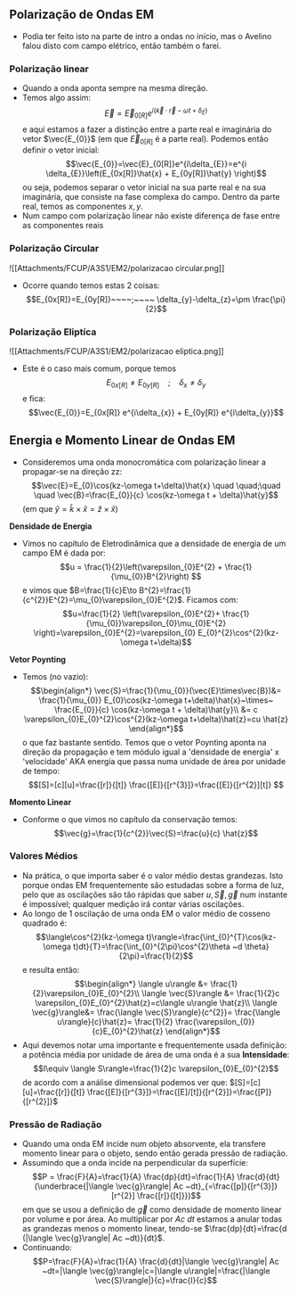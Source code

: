 ## Polarização de Ondas EM
- Podia ter feito isto na parte de intro a ondas no início, mas o Avelino falou disto com campo elétrico, então também o farei.

### Polarização linear
- Quando a onda aponta sempre na mesma direção.
- Temos algo assim:
$$\vec{E}= \vec{E}_{0[R]}e^{i(\vec{k}\cdot\vec{r}-\omega t + \delta_{E})}$$
e aqui estamos a fazer a distinção entre a parte real e imaginária do vetor $\vec{E_{0}}$ (em que $\vec{E}_{0[R]}$ é a parte real). Podemos então definir o vetor inicial:
$$\vec{E_{0}}=\vec{E}_{0[R]}e^{i\delta_{E}}=e^{i \delta_{E}}\left(E_{0x[R]}\hat{x} + E_{0y[R]}\hat{y} \right)$$
ou seja, podemos separar o vetor inicial na sua parte real e na sua imaginária, que consiste na fase complexa do campo. Dentro da parte real, temos as componentes $x,y$.
- Num campo com polarização linear não existe diferença de fase entre as componentes reais 

### Polarização Circular
![[Attachments/FCUP/A3S1/EM2/polarizacao circular.png]]
- Ocorre quando temos estas 2 coisas: $$E_{0x[R]}=E_{0y[R]}~~~~;~~~~ \delta_{y}-\delta_{z}=\pm \frac{\pi}{2}$$

### Polarização Eliptíca
![[Attachments/FCUP/A3S1/EM2/polarizacao eliptica.png]]
- Este é o caso mais comum, porque temos $$E_{0x[R]}\neq E_{0y[R]}~~~~;~~~~ \delta_{x}\neq \delta_{y}$$
e fica:
$$\vec{E_{0}}=E_{0x[R]} e^{i\delta_{x}} + E_{0y[R]} e^{i\delta_{y}}$$

## Energia e Momento Linear de Ondas EM
- Consideremos uma onda monocromática com polarização linear a propagar-se na direção zz:
$$\vec{E}=E_{0}\cos(kz-\omega t+\delta)\hat{x} \quad \quad;\quad \quad \vec{B}=\frac{E_{0}}{c} \cos(kz-\omega t + \delta)\hat{y}$$
(em que $\hat{y}=\hat{k}\times \hat{x}=\hat{z}\times \hat{x}$)

**Densidade de Energia**
- Vimos no capítulo de Eletrodinâmica que a densidade de energia de um campo EM é dada por:
$$u = \frac{1}{2}\left(\varepsilon_{0}E^{2} + \frac{1}{\mu_{0}}B^{2}\right) $$
e vimos que $B=\frac{1}{c}E\to B^{2}=\frac{1}{c^{2}}E^{2}=\mu_{0}\varepsilon_{0}E^{2}$. Ficamos com:
$$u=\frac{1}{2} \left(\varepsilon_{0}E^{2}+ \frac{1}{\mu_{0}}\varepsilon_{0}\mu_{0}E^{2} \right)=\varepsilon_{0}E^{2}=\varepsilon_{0} E_{0}^{2}\cos^{2}(kz-\omega t+\delta)$$

**Vetor Poynting**
- Temos (no vazio):
$$\begin{align*}
\vec{S}=\frac{1}{\mu_{0}}(\vec{E}\times\vec{B})&= \frac{1}{\mu_{0}} E_{0}\cos(kz-\omega t+\delta)\hat{x}~\times~ \frac{E_{0}}{c} \cos(kz-\omega t + \delta)\hat{y}\\
&= c \varepsilon_{0}E_{0}^{2}\cos^{2}(kz-\omega t+\delta)\hat{z}=cu \hat{z}
\end{align*}$$
o que faz bastante sentido. Temos que o vetor Poynting aponta na direção da propagação e tem módulo igual a 'densidade de energia' x 'velocidade' AKA energia que passa numa unidade de área por unidade de tempo:
$$[S]=[c][u]=\frac{[r]}{[t]} \frac{[E]}{[r^{3}]}=\frac{[E]}{[r^{2}][t]} $$

**Momento Linear**
- Conforme o que vimos no capítulo da conservação temos:
$$\vec{g}=\frac{1}{c^{2}}\vec{S}=\frac{u}{c} \hat{z}$$

### Valores Médios
- Na prática, o que importa saber é o valor médio destas grandezas. Isto porque ondas EM frequentemente são estudadas sobre a forma de luz, pelo que as oscilações são tão rápidas que saber $u,\vec{S},\vec{g}$ num instante é impossível; qualquer medição irá contar várias oscilações. 
- Ao longo de 1 oscilação de uma onda EM o valor médio de cosseno quadrado é:
$$\langle\cos^{2}(kz-\omega t)\rangle=\frac{\int_{0}^{T}\cos(kz-\omega t)dt}{T}=\frac{\int_{0}^{2\pi}\cos^{2}\theta ~d \theta}{2\pi}=\frac{1}{2}$$
e resulta então:
$$\begin{align*}
\langle u\rangle &= \frac{1}{2}\varepsilon_{0}E_{0}^{2}\\
\langle \vec{S}\rangle &= \frac{1}{2}c \varepsilon_{0}E_{0}^{2}\hat{z}=c\langle u\rangle \hat{z}\\
\langle \vec{g}\rangle&= \frac{\langle \vec{S}\rangle}{c^{2}}= \frac{\langle u\rangle}{c}\hat{z}= \frac{1}{2} \frac{\varepsilon_{0}}{c}E_{0}^{2}\hat{z} 
\end{align*}$$
- Aqui devemos notar uma importante e frequentemente usada definição: a potência média por unidade de área de uma onda é a sua **Intensidade**:
$$I\equiv \langle S\rangle=\frac{1}{2}c \varepsilon_{0}E_{0}^{2}$$
de acordo com a análise dimensional podemos ver que: $[S]=[c][u]=\frac{[r]}{[t]} \frac{[E]}{[r^{3}]}=\frac{[E]/[t]}{[r^{2}]}=\frac{[P]}{[r^{2}]}$

### Pressão de Radiação
- Quando uma onda EM incide num objeto absorvente, ela transfere momento linear para o objeto, sendo então gerada pressão de radiação.
- Assumindo que a onda incide na perpendicular da superfície:
$$P = \frac{F}{A}=\frac{1}{A} \frac{dp}{dt}=\frac{1}{A} \frac{d}{dt}(\underbrace{|\langle \vec{g}\rangle| Ac ~dt}_{=\frac{[p]}{[r^{3}]} [r^{2}] \frac{[r]}{[t]}})$$
em que se usou a definição de $\vec{g}$ como densidade de momento linear por volume e por área. Ao multiplicar por $Ac~dt$ estamos a anular todas as grandezas menos o momento linear, tendo-se $\frac{dp}{dt}=\frac{d (|\langle \vec{g}\rangle| Ac ~dt)}{dt}$.
- Continuando:
$$P=\frac{F}{A}=\frac{1}{A} \frac{d}{dt}|\langle \vec{g}\rangle| Ac ~dt=|\langle \vec{g}\rangle|c=|\langle u\rangle|=\frac{|\langle \vec{S}\rangle|}{c}=\frac{I}{c}$$
